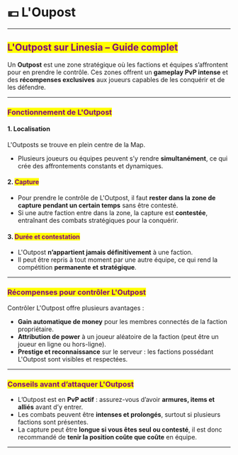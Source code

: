 # 💶 L'Oupost

***

## <mark style="color:purple;">L'Outpost sur Linesia – Guide complet</mark>

Un **Outpost** est une zone stratégique où les factions et équipes s’affrontent pour en prendre le contrôle. Ces zones offrent un **gameplay PvP intense** et des **récompenses exclusives** aux joueurs capables de les conquérir et de les défendre.

***

### <mark style="color:purple;">Fonctionnement de L'Outpost</mark>

#### 1. Localisation

L'Outposts se trouve en plein centre de la Map.

* Plusieurs joueurs ou équipes peuvent s’y rendre **simultanément**, ce qui crée des affrontements constants et dynamiques.

#### 2. <mark style="color:purple;">Capture</mark>

* Pour prendre le contrôle de L'Outpost, il faut **rester dans la zone de capture pendant un certain temps** sans être contesté.
* Si une autre faction entre dans la zone, la capture est **contestée**, entraînant des combats stratégiques pour la conquérir.

#### 3. <mark style="color:purple;">Durée et contestation</mark>

* L'Outpost **n’appartient jamais définitivement** à une faction.
* Il peut être repris à tout moment par une autre équipe, ce qui rend la compétition **permanente et stratégique**.

***

### <mark style="color:purple;">Récompenses pour contrôler L'Outpost</mark>

Contrôler L'Outpost offre plusieurs avantages :

* **Gain automatique de money** pour les membres connectés de la faction propriétaire.
* **Attribution de power** à un joueur aléatoire de la faction (peut être un joueur en ligne ou hors-ligne).
* **Prestige et reconnaissance** sur le serveur : les factions possédant L'Outpost sont visibles et respectées.

***

### <mark style="color:purple;">Conseils avant d’attaquer L'Outpost</mark>

* L’Outpost est en **PvP actif** : assurez-vous d’avoir **armures, items et alliés** avant d’y entrer.
* Les combats peuvent être **intenses et prolongés**, surtout si plusieurs factions sont présentes.
* La capture peut être **longue si vous êtes seul ou contesté**, il est donc recommandé de **tenir la position coûte que coûte** en équipe.

***
